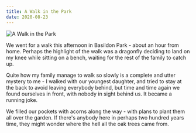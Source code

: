 ```yaml
---
title: A Walk in the Park
date: 2020-08-23
---
```


![A Walk in the Park](https://source.unsplash.com/Pll7AP6NFpY/1600x900)

We went for a walk this afternoon in Basildon Park - about an hour from home. Perhaps the highlight of the walk was a dragonfly deciding to land on my knee while sitting on a bench, waiting for the rest of the family to catch up.

Quite how my family manage to walk so slowly is a complete and utter mystery to me - I walked with our youngest daughter, and tried to stay at the back to avoid leaving everybody behind, but time and time again we found ourselves in front, with nobody in sight behind us. It became a running joke.

We filled our pockets with acorns along the way - with plans to plant them all over the garden. If there's anybody here in perhaps two hundred years time, they might wonder where the hell all the oak trees came from.

